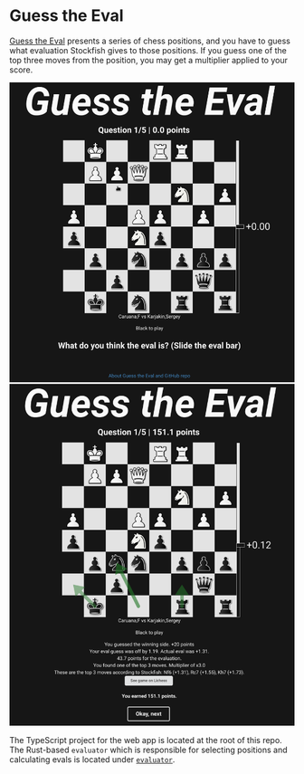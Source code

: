 # Guess the Eval

[Guess the Eval](https://makotoe.github.io/guess-the-eval/) presents a series of chess positions, and you have to guess what evaluation Stockfish gives to those positions. If you guess one of the top three moves from the position, you may get a multiplier applied to your score.

![Game screenshot](screenshots/game.png)
![Results screenshot](screenshots/results.png)

The TypeScript project for the web app is located at the root of this repo. The Rust-based `evaluator` which is responsible for selecting positions and calculating evals is located under [`evaluator`](evaluator).
